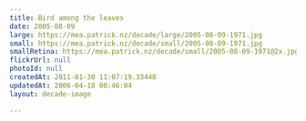 ```yaml
---
title: Bird among the leaves
date: 2005-08-09
large: https://mea.patrick.nz/decade/large/2005-08-09-1971.jpg
small: https://mea.patrick.nz/decade/small/2005-08-09-1971.jpg
smallRetina: https://mea.patrick.nz/decade/small/2005-08-09-1971@2x.jpg
flickrUrl: null
photoId: null
createdAt: 2011-01-30 11:07:19.33448
updatedAt: 2006-04-18 00:46:04
layout: decade-image

---
```


